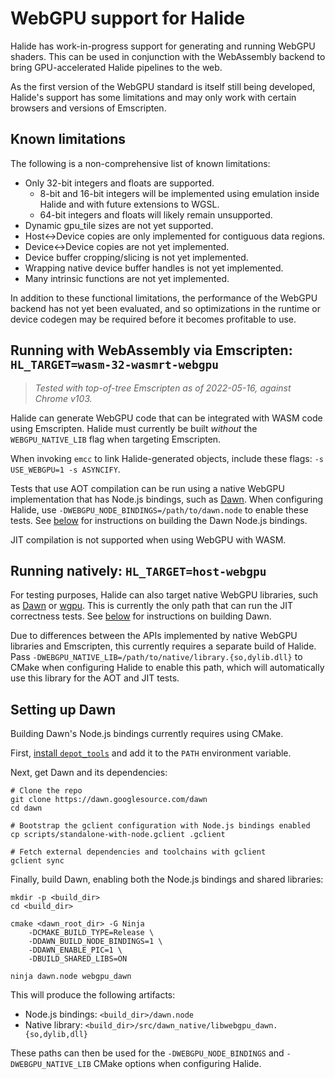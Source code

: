 # WebGPU support for Halide

Halide has work-in-progress support for generating and running WebGPU shaders.
This can be used in conjunction with the WebAssembly backend to bring
GPU-accelerated Halide pipelines to the web.

As the first version of the WebGPU standard is itself still being developed,
Halide's support has some limitations and may only work with certain browsers
and versions of Emscripten.

## Known limitations

The following is a non-comprehensive list of known limitations:

-   Only 32-bit integers and floats are supported.
    * 8-bit and 16-bit integers will be implemented using emulation inside
      Halide and with future extensions to WGSL.
    * 64-bit integers and floats will likely remain unsupported.
-   Dynamic gpu_tile sizes are not yet supported.
-   Host<->Device copies are only implemented for contiguous data regions.
-   Device<->Device copies are not yet implemented.
-   Device buffer cropping/slicing is not yet implemented.
-   Wrapping native device buffer handles is not yet implemented.
-   Many intrinsic functions are not yet implemented.

In addition to these functional limitations, the performance of the WebGPU
backend has not yet been evaluated, and so optimizations in the runtime or
device codegen may be required before it becomes profitable to use.

## Running with WebAssembly via Emscripten: `HL_TARGET=wasm-32-wasmrt-webgpu`

> _Tested with top-of-tree Emscripten as of 2022-05-16, against Chrome v103._

Halide can generate WebGPU code that can be integrated with WASM code using
Emscripten.
Halide must currently be built *without* the `WEBGPU_NATIVE_LIB` flag when
targeting Emscripten.

When invoking `emcc` to link Halide-generated objects, include these flags:
`-s USE_WEBGPU=1 -s ASYNCIFY`.

Tests that use AOT compilation can be run using a native WebGPU implementation
that has Node.js bindings, such as [Dawn](dawn.googlesource.com/dawn/).
When configuring Halide, use `-DWEBGPU_NODE_BINDINGS=/path/to/dawn.node` to
enable these tests.
See [below](#setting-up-dawn) for instructions on building the Dawn Node.js
bindings.

JIT compilation is not supported when using WebGPU with WASM.

## Running natively: `HL_TARGET=host-webgpu`

For testing purposes, Halide can also target native WebGPU libraries, such as
[Dawn](dawn.googlesource.com/dawn/) or [wgpu](github.com/gfx-rs/wgpu).
This is currently the only path that can run the JIT correctness tests.
See [below](#setting-up-dawn) for instructions on building Dawn.

Due to differences between the APIs implemented by native WebGPU libraries and
Emscripten, this currently requires a separate build of Halide.
Pass `-DWEBGPU_NATIVE_LIB=/path/to/native/library.{so,dylib.dll}` to CMake when
configuring Halide to enable this path, which will automatically use this
library for the AOT and JIT tests.

## Setting up Dawn

Building Dawn's Node.js bindings currently requires using CMake.

First, [install `depot_tools`](commondatastorage.googleapis.com/chrome-infra-docs/flat/depot_tools/docs/html/depot_tools_tutorial.html#_setting_up) and add it to the
`PATH` environment variable.

Next, get Dawn and its dependencies:

    # Clone the repo
    git clone https://dawn.googlesource.com/dawn
    cd dawn

    # Bootstrap the gclient configuration with Node.js bindings enabled
    cp scripts/standalone-with-node.gclient .gclient

    # Fetch external dependencies and toolchains with gclient
    gclient sync

Finally, build Dawn, enabling both the Node.js bindings and shared libraries:

    mkdir -p <build_dir>
    cd <build_dir>

    cmake <dawn_root_dir> -G Ninja
        -DCMAKE_BUILD_TYPE=Release \
        -DDAWN_BUILD_NODE_BINDINGS=1 \
        -DDAWN_ENABLE_PIC=1 \
        -DBUILD_SHARED_LIBS=ON

    ninja dawn.node webgpu_dawn

This will produce the following artifacts:
- Node.js bindings: `<build_dir>/dawn.node`
- Native library: `<build_dir>/src/dawn_native/libwebgpu_dawn.{so,dylib,dll}`

These paths can then be used for the `-DWEBGPU_NODE_BINDINGS` and
`-DWEBGPU_NATIVE_LIB` CMake options when configuring Halide.
